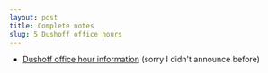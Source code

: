 ```yaml
---
layout: post
title: Complete notes
slug: 5 Dushoff office hours
---
```


* [Dushoff office hour information](/office.html) (sorry I didn't announce before)

